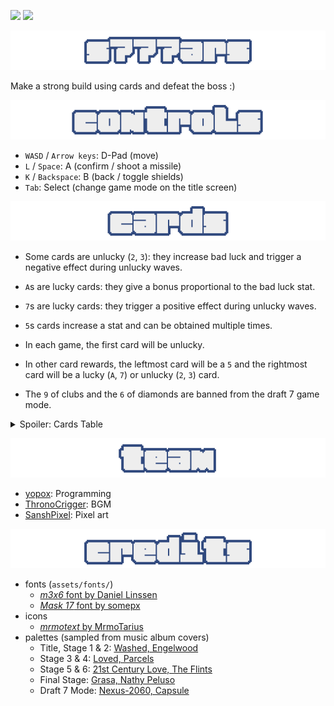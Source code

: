 ![](https://img.shields.io/badge/Godot-4.5-blue?style=flat&labelColor=fff&logo=godotengine&link=https%3A%2F%2Fgodotengine.org%2F)
![](https://img.shields.io/badge/gbjam-13-yellow?style=flat&logo=itchdotio&link=https%3A%2F%2Fitch.io%2Fjam%2Fgbjam-13)

<p align="center">
    <img src="promo/titles1.png" />
</p>

Make a strong build using cards and defeat the boss :)

<p align="center">
    <img src="promo/titles2.png" />
</p>

- `WASD` / `Arrow keys`: D-Pad (move)
- `L` / `Space`: A (confirm / shoot a missile)
- `K` / `Backspace`: B (back / toggle shields)
- `Tab`: Select (change game mode on the title screen)

<p align="center">
    <img src="promo/titles3.png" />
</p>

- Some cards are unlucky (`2`, `3`): they increase bad luck and trigger a negative effect during unlucky waves.
- `A`s are lucky cards: they give a bonus proportional to the bad luck stat.
- `7`s are lucky cards: they trigger a positive effect during unlucky waves.
- `5`s cards increase a stat and can be obtained multiple times.


- In each game, the first card will be unlucky.
- In other card rewards, the leftmost card will be a `5` and the rightmost card will be a lucky (`A`, `7`) or unlucky (`2`, `3`) card.
- The `9` of clubs and the `6` of diamonds are banned from the draft 7 game mode.

<details>
<summary>Spoiler: Cards Table</summary>

| number \ family | spades (damage)                                   | clubs (luck)                                | hearts (tank)                                  | diamonds (bullet effects)                       |
|-----------------|---------------------------------------------------|---------------------------------------------|------------------------------------------------|-------------------------------------------------|
| `A` (lucky)     | bad luck = damage up                              | bad luck = double shots chance              | bad luck = chance to dodge damage              | bad luck = faster reloads                       |
| `2` (unlucky)   | bad luck +2<br>unlucky: can't shoot for 5 seconds | bad luck +2<br>unlucky: speed down          | bad luck +2<br>unlucky: can't shield           | bad luck +2<br>unlucky: imprecise shots         |
| `3` (unlucky)   | bad luck +1<br>unlucky: enemy damage up           | bad luck +1<br>unlucky: enemy shot speed up | bad luck +1<br>unlucky: heal enemies on screen | bad luck +1<br>unlucky: slower shots            |
| `4`             | increase missile area                             | shorter unlucky intervals                   | longer shields                                 | shot speed up                                   |
| `5`             | damage up                                         | speed up                                    | hull up                                        | shot frequency up                               |
| `6`             | damage up for each missing hull points            | bad luck + 2                                | regen 1 hull HP every 10 kills                 | shot frequency increases every 6 kills per wave |
| `7` (lucky)     | unlucky: triple shot                              | unlucky: all stats up                       | unlucky: recharge shields                      | unlucky: slow enemy bullets                     |
| `8`             | damage up if shield and missile are charged       | two random stats up                         | repair 50% hull on death                       | 2 additional diagonal shots<br>damage down      |
| `9`             | missiles have auto aim                            | always unlock the 4 card options            | shields deflect enemy shots                    | shots wrap around screen edges                  |

</details>

<p align="center">
    <img src="promo/titles4.png" />
</p>

- [yopox](https://yopox.fr): Programming
- [ThronoCrigger](https://thronocrigger.bandcamp.com/): BGM
- [SanshPixel](https://linktr.ee/sanshpixel): Pixel art

<p align="center">
    <img src="promo/titles5.png" />
</p>

- fonts (`assets/fonts/`)
  - [_m3x6_ font by Daniel Linssen](https://managore.itch.io/m3x6)
  - [_Mask 17_ font by somepx](https://somepx.itch.io/pixel-font-mask)
- icons
  - [_mrmotext_ by MrmoTarius](https://mrmotarius.itch.io/mrmotext)
- palettes (sampled from music album covers)
  - Title, Stage 1 & 2: [Washed, Engelwood](https://engelwood.bandcamp.com/album/washed)
  - Stage 3 & 4: [Loved, Parcels](https://parcelsmusic.bandcamp.com/album/loved-1)
  - Stage 5 & 6: [21st Century Love, The Flints](https://theflintsmusic.bandcamp.com/album/21st-century-love)
  - Final Stage: [Grasa, Nathy Peluso](https://www.discogs.com/fr/master/3657536-Nathy-Peluso-Grasa)
  - Draft 7 Mode: [Nexus-2060, Capsule](https://www.discogs.com/fr/release/659698-Capsule-Nexus-2060)